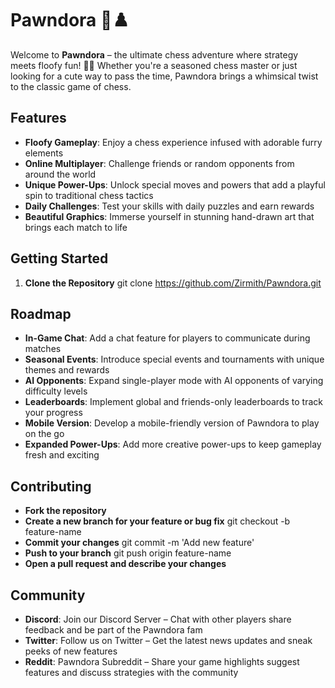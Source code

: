 # Pawndora 🐾♟️

Welcome to **Pawndora** – the ultimate chess adventure where strategy meets floofy fun! 🦊✨ Whether you're a seasoned chess master or just looking for a cute way to pass the time, Pawndora brings a whimsical twist to the classic game of chess.

## Features 
- **Floofy Gameplay**: Enjoy a chess experience infused with adorable furry elements 
- **Online Multiplayer**: Challenge friends or random opponents from around the world 
- **Unique Power-Ups**: Unlock special moves and powers that add a playful spin to traditional chess tactics 
- **Daily Challenges**: Test your skills with daily puzzles and earn rewards 
- **Beautiful Graphics**: Immerse yourself in stunning hand-drawn art that brings each match to life 

## Getting Started 
1. **Clone the Repository** git clone https://github.com/Zirmith/Pawndora.git 

## Roadmap 
- **In-Game Chat**: Add a chat feature for players to communicate during matches 
- **Seasonal Events**: Introduce special events and tournaments with unique themes and rewards 
- **AI Opponents**: Expand single-player mode with AI opponents of varying difficulty levels 
- **Leaderboards**: Implement global and friends-only leaderboards to track your progress 
- **Mobile Version**: Develop a mobile-friendly version of Pawndora to play on the go 
- **Expanded Power-Ups**: Add more creative power-ups to keep gameplay fresh and exciting 

## Contributing 
- **Fork the repository** 
- **Create a new branch for your feature or bug fix** git checkout -b feature-name 
- **Commit your changes** git commit -m 'Add new feature' 
- **Push to your branch** git push origin feature-name 
- **Open a pull request and describe your changes** 

## Community 
- **Discord**: Join our Discord Server – Chat with other players share feedback and be part of the Pawndora fam 
- **Twitter**: Follow us on Twitter – Get the latest news updates and sneak peeks of new features 
- **Reddit**: Pawndora Subreddit – Share your game highlights suggest features and discuss strategies with the community 